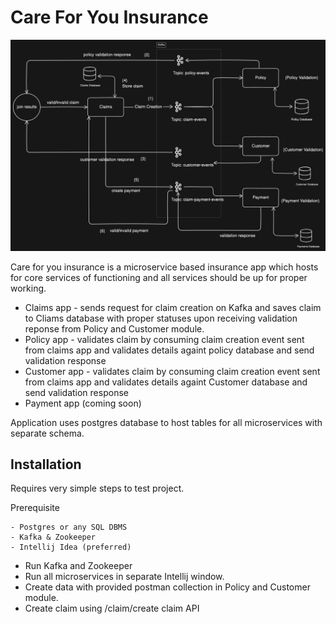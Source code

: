
# Care For You Insurance

![alt text](https://github.com/mihir2441998/CareForYou-Insurance/blob/main/Architecture%20Diagram.png)


Care for you insurance is a microservice based insurance app which hosts for core services of functioning and all services should be up for proper working.

- Claims app - sends request for claim creation on Kafka and saves claim to Cliams database with proper statuses upon receiving validation reponse from Policy and Customer module.
- Policy app - validates claim by consuming claim creation event sent from claims app and validates details againt policy database and send validation response
- Customer app - validates claim by consuming claim creation event sent from claims app and validates details againt Customer database and send validation response
- Payment app (coming soon)

Application uses postgres database to host tables for all microservices with separate schema.






## Installation

Requires very simple steps to test project.

Prerequisite 
```
- Postgres or any SQL DBMS
- Kafka & Zookeeper
- Intellij Idea (preferred)
```
- Run Kafka and Zookeeper
- Run all microservices in separate Intellij window.
- Create data with provided postman collection in Policy and Customer module.
- Create claim using /claim/create claim API